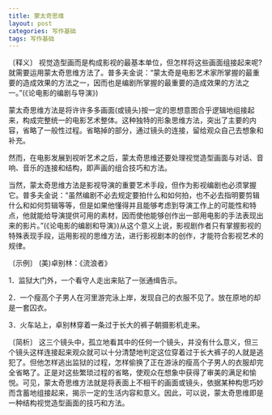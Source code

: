 ```yaml
---
title: 蒙太奇思维
layout: post
categories: 写作基础
tags: 写作基础
---
```


〔释义〕 视觉造型画而是构成影视的最基本单位，但怎样将这些画面组接起来呢?就需要运用蒙太奇思维方法了。普多夫金说：“蒙太奇是电影艺术家所掌握的最重要的造成效果的方法之一，因而也是编剧所掌握的最重要的造成效果的方法之一。”(《论电影的编剧与导演》)

蒙太奇思维方法是将许许多多画面(或镜头)按一定的思想意图合乎逻辑地组接起来，构成完整统一的电影艺术整体。这种独特的形象思维方法，突出了主要的内容，省略了一般性过程。省略掉的部分，通过镜头的连接，留给观众自己去想象和补充。

然而，在电影发展到视听艺术之后，蒙太奇思维还要处理视觉造型画面与对话、音响、音乐的连接和结构，即声画的组合技巧和方法。

当然，蒙太奇思维方法是影视导演的重要艺术手段，但作为影视编剧也必须掌握它。普多夫金说：“虽然编剧不必去规定要拍什么和如何拍，也不必去指明要剪辑什么和如何剪辑等等，但是如果他懂得并且能够考虑到导演工作上的可能性和特点，他就能给导演提供可用的素材，因而使他能够创作出一部用电影的手法表现出来的影片。”(《论电影的编剧和导演》)从这个意义上说，影视剧作者只有掌握影视的特殊表现手段，运用影视的思维方法，进行影视剧本的创作，才能符合影视艺术的规律。

〔示例〕 (美)卓别林：《流浪者》

1．监狱大门外，一个看守人走出来贴了一张通缉告示。

2．一个瘦高个子男人在河里游完泳上岸，发现自己的衣服不见了。放在原地的却是一套囚衣。

3．火车站上，卓别林穿着一条过于长大的裤子朝摄影机走来。

〔简析〕 这三个镜头中，孤立地看其中的任何一个镜头，并没有什么意义，但三个镜头这样连接起来观众就可以十分清楚地判定这位穿着过于长大裤子的人就是逃犯了。但他怎样逃出监狱的过程，怎样偷换了正在游泳的瘦高个子男人的衣服却完全省略了。正是对这些繁琐过程的省略，使观众在想象中获得了审美的满足和愉悦。可见，蒙太奇思维方法就是将表面上不相干的画面或镜头，依据某种构思巧妙而含蓄地组接起来，揭示一定的生活内容和意义。因此，可以说，蒙太奇思维即是一种结构视觉造型画面的技巧和方法。 